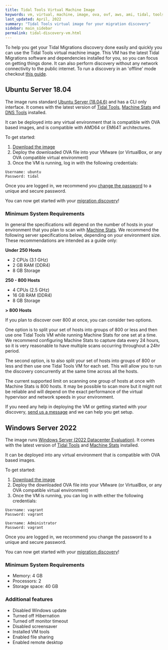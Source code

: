 ```yaml
---
title: Tidal Tools Virtual Machine Image
keywords: vm, virtual, machine, image, ova, ovf, aws, ami, tidal, tools
last_updated: April, 2022
summary: "Tidal Tools virtual image for your migration discovery"
sidebar: main_sidebar
permalink: tidal-discovery-vm.html
---
```


To help you get your Tidal Migrations discovery done easily and quickly you can use the Tidal Tools virtual machine image. This VM has the latest Tidal Migrations software and dependencies installed for you, so you can focus on getting things done.
It can also perform discovery without any network connectivity to the public internet. To run a discovery in an 'offline' mode checkout [this guide](https://guides.tidalmg.com/tidal-offline.html).

## Ubuntu Server 18.04

The image runs standard [Ubuntu Server (18.04.6)](https://cdimage.ubuntu.com/ubuntu/releases/18.04.6/release/) and has a CLI only interface. It comes with the latest version of [Tidal Tools](https://tidalmigrations.com/tidal-tools/), [Machine Stats](https://pypi.org/project/machine-stats/) and [DNS Tools](https://dnstools.ninja/) installed.

It can be deployed into any virtual environment that is compatible with OVA based images, and is compatible with AMD64 or EM64T architectures.

To get started:

1. [Download the image](https://d2ny8m13pxxvfx.cloudfront.net/tidal-ubuntu-18-04-server-amd64.ova)
2. Deploy the downloaded OVA file into your VMware (or VirtualBox, or any OVA compatible virtual environment)
3. Once the VM is running, log in with the following credentials:

```text
Username: ubuntu
Password: tidal
```

Once you are logged in, we recommend you [change the password](https://www.tomshardware.com/how-to/change-passwords-in-linux) to a unique and secure password.

You can now get started with your [migration discovery](/index.html)!

### Minimum System Requirements

In general the specifications will depend on the number of hosts in your environment that you plan to scan with [Machine Stats](/machine_stats.html). We recommend the following server specifications below, depending on your environment size. These recommendations are intended as a guide only:

__Under 250 Hosts__

- 2 CPUs (3.1 GHz)
- 2 GB RAM (DDR4)
- 8 GB Storage

__250 - 800 Hosts__

- 4 CPUs (2.5 GHz)
- 16 GB RAM (DDR4)
- 8 GB Storage

__> 800 Hosts__

If you plan to discover over 800 at once, you can consider two options.

One option is to split your set of hosts into groups of 800 or less and then use one Tidal Tools VM while running Machine Stats for one set at a time. We recommend configuring Machine Stats to capture data every 24 hours, so it is very reasonable to have multiple scans occurring throughout a 24hr period.

The second option, is to also split your set of hosts into groups of 800 or less and then use one Tidal Tools VM for each set. This will allow you to run the discovery concurrently at the same time across all the hosts.

The current supported limit on scanning one group of hosts at once with Machine Stats is 800 hosts. It may be possible to scan more but it might not be reliable and will depend on the exact performance of the virtual hypervisor and network speeds in your environment.

If you need any help in deploying the VM or getting started with your discovery, [send us a message](mailto:support@tidalmigrations.com) and we can help you get setup.

## Windows Server 2022

The image runs [Windows Server (2022 Datacenter Evaluation)](https://www.microsoft.com/en-us/evalcenter/evaluate-windows-server-2022). It comes with the latest version of [Tidal Tools](https://tidalmigrations.com/tidal-tools/) and [Machine Stats](https://pypi.org/project/machine-stats/) installed.

It can be deployed into any virtual environment that is compatible with OVA based images.

To get started:

1. [Download the image](https://d2ny8m13pxxvfx.cloudfront.net/tidal-windows-server-2022.ova)
2. Deploy the downloaded OVA file into your VMware (or VirtualBox, or any OVA compatible virtual environment)
3. Once the VM is running, you can log in with either the following credentials:

```text
Username: vagrant
Password: vagrant
```

```text
Username: Administrator
Password: vagrant
```

Once you are logged in, we recommend you change the password to a unique and secure password.

You can now get started with your [migration discovery](/index.html)!

### Minimum System Requirements

- Memory: 4 GB
- Processors: 2
- Storage space: 40 GB

### Additional features

- Disabled Windows update
- Turned off Hibernation
- Turned off monitor timeout
- Disabled screensaver
- Installed VM tools
- Enabled file sharing
- Enabled remote desktop
